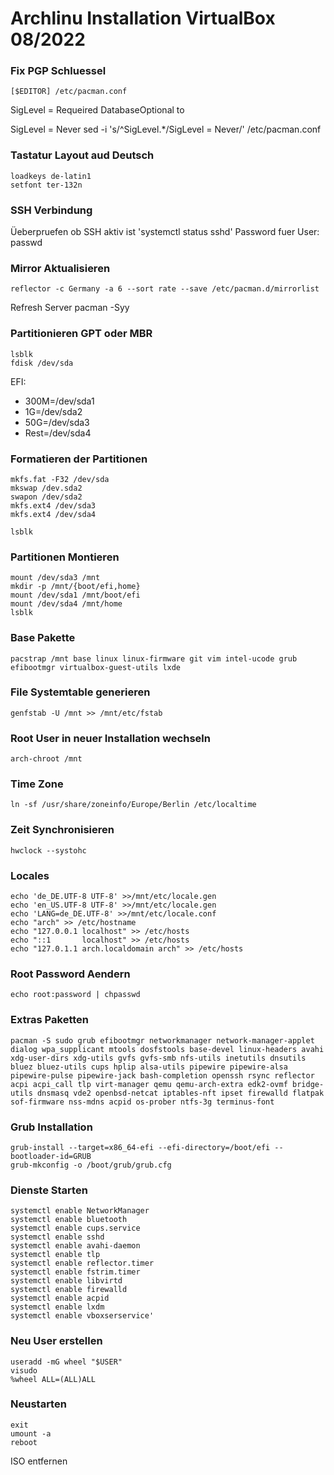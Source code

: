 # Archlinu Installation VirtualBox 08/2022

### Fix PGP Schluessel

    [$EDITOR] /etc/pacman.conf
SigLevel = Requeired DatabaseOptional to 

SigLevel = Never 
    sed -i 's/^SigLevel.*/SigLevel = Never/' /etc/pacman.conf
### Tastatur Layout aud Deutsch
    loadkeys de-latin1
    setfont ter-132n

### SSH Verbindung 
Üeberpruefen ob SSH aktiv ist 
    'systemctl status sshd'
Password fuer User:
    passwd

### Mirror Aktualisieren
    reflector -c Germany -a 6 --sort rate --save /etc/pacman.d/mirrorlist

Refresh Server
    pacman -Syy

### Partitionieren GPT oder MBR

    lsblk
    fdisk /dev/sda
EFI:
* 300M=/dev/sda1
* 1G=/dev/sda2
* 50G=/dev/sda3
* Rest=/dev/sda4

### Formatieren der Partitionen
    mkfs.fat -F32 /dev/sda
    mkswap /dev.sda2
    swapon /dev/sda2
    mkfs.ext4 /dev/sda3
    mkfs.ext4 /dev/sda4

    lsblk

### Partitionen Montieren
    mount /dev/sda3 /mnt
    mkdir -p /mnt/{boot/efi,home}
    mount /dev/sda1 /mnt/boot/efi
    mount /dev/sda4 /mnt/home
    lsblk

### Base Pakette
    pacstrap /mnt base linux linux-firmware git vim intel-ucode grub efibootmgr virtualbox-guest-utils lxde
### File Systemtable generieren
    genfstab -U /mnt >> /mnt/etc/fstab
### Root User in neuer Installation wechseln
    arch-chroot /mnt
### Time Zone
    ln -sf /usr/share/zoneinfo/Europe/Berlin /etc/localtime
### Zeit Synchronisieren
    hwclock --systohc
### Locales
    echo 'de_DE.UTF-8 UTF-8' >>/mnt/etc/locale.gen
    echo 'en_US.UTF-8 UTF-8' >>/mnt/etc/locale.gen
    echo 'LANG=de_DE.UTF-8' >>/mnt/etc/locale.conf
    echo "arch" >> /etc/hostname
    echo "127.0.0.1 localhost" >> /etc/hosts
    echo "::1       localhost" >> /etc/hosts
    echo "127.0.1.1 arch.localdomain arch" >> /etc/hosts
### Root Password Aendern
    echo root:password | chpasswd

### Extras Paketten
    pacman -S sudo grub efibootmgr networkmanager network-manager-applet dialog wpa_supplicant mtools dosfstools base-devel linux-headers avahi xdg-user-dirs xdg-utils gvfs gvfs-smb nfs-utils inetutils dnsutils bluez bluez-utils cups hplip alsa-utils pipewire pipewire-alsa pipewire-pulse pipewire-jack bash-completion openssh rsync reflector acpi acpi_call tlp virt-manager qemu qemu-arch-extra edk2-ovmf bridge-utils dnsmasq vde2 openbsd-netcat iptables-nft ipset firewalld flatpak sof-firmware nss-mdns acpid os-prober ntfs-3g terminus-font

### Grub Installation

    grub-install --target=x86_64-efi --efi-directory=/boot/efi --bootloader-id=GRUB
    grub-mkconfig -o /boot/grub/grub.cfg
### Dienste Starten

    systemctl enable NetworkManager
    systemctl enable bluetooth
    systemctl enable cups.service
    systemctl enable sshd
    systemctl enable avahi-daemon
    systemctl enable tlp
    systemctl enable reflector.timer
    systemctl enable fstrim.timer
    systemctl enable libvirtd
    systemctl enable firewalld
    systemctl enable acpid
    systemctl enable lxdm
    systemctl enable vboxserservice'

### Neu User erstellen

    useradd -mG wheel "$USER"
    visudo
    %wheel ALL=(ALL)ALL

### Neustarten

    exit
    umount -a
    reboot
ISO entfernen
